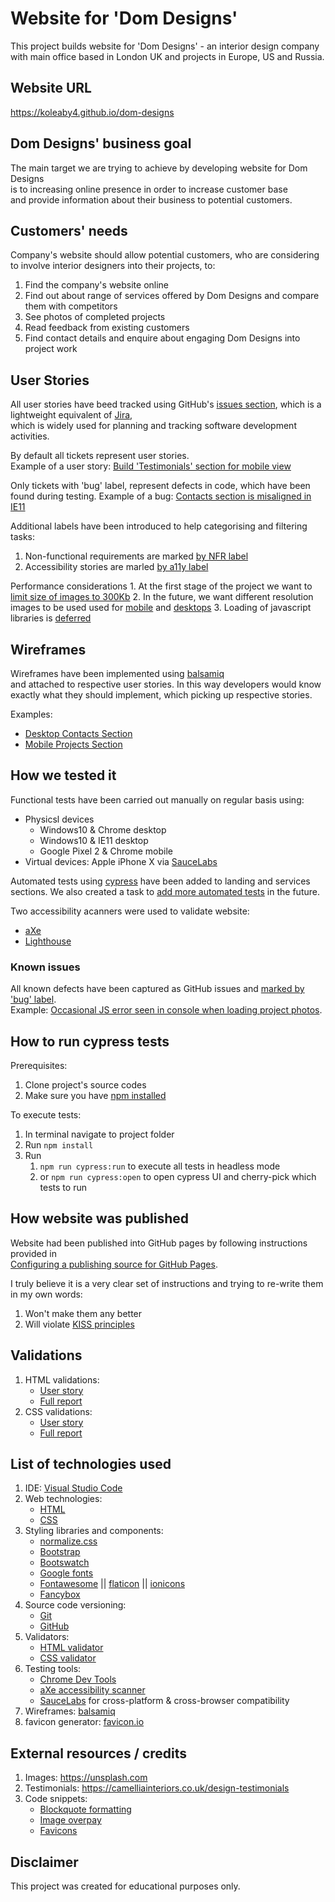 # Website for 'Dom Designs'

This project builds website for 'Dom Designs' - an interior design company <br>
with main office based in London UK and projects in Europe, US and Russia.



## Website URL

https://koleaby4.github.io/dom-designs



## Dom Designs' business goal

The main target we are trying to achieve by developing website for Dom Designs<br>
is to increasing online presence in order to increase customer base<br>
and provide information about their business to potential customers.



## Customers' needs

Company's website should allow potential customers, who are considering to involve interior designers into their projects, to:
   1. Find the company's website online
   2. Find out about range of services offered by Dom Designs and compare them with competitors
   3. See photos of completed projects
   4. Read feedback from existing customers
   5. Find contact details and enquire about engaging Dom Designs into project work



## User Stories

All user stories have beed tracked using GitHub's [issues section](https://github.com/koleaby4/dom-designs/issues?utf8=%E2%9C%93&q=is%3Aissue),
which is a lightweight equivalent of [Jira](https://www.atlassian.com/software/jira), <br>
which is widely used for planning and tracking software development activities.

By default all tickets represent user stories.<br>
Example of a user story: [Build 'Testimonials' section for mobile view](https://github.com/koleaby4/dom-designs/issues/16)

Only tickets with 'bug' label, represent defects in code, which have been found during testing.
Example of a bug: [Contacts section is misaligned in IE11](https://github.com/koleaby4/dom-designs/issues/24)

Additional labels have been introduced to help categorising and filtering tasks:
   1. Non-functional requirements are marked [by NFR label](https://github.com/koleaby4/dom-designs/issues?utf8=%E2%9C%93&q=label%3ANFR)
   1. Accessibility stories are marled [by a11y label](https://github.com/koleaby4/dom-designs/issues?q=is%3Aissue+label%3Aa11y)

Performance considerations
      1. At the first stage of the project we want to [limit size of images to 300Kb](https://github.com/koleaby4/dom-designs/issues/30)
      2. In the future, we want different resolution images to be used used for [mobile](https://github.com/koleaby4/dom-designs/issues/3) and [desktops](https://github.com/koleaby4/dom-designs/issues/4)
      3. Loading of javascript libraries is [deferred](https://www.growingwiththeweb.com/2014/02/async-vs-defer-attributes.html)



## Wireframes

Wireframes have been implemented using [balsamiq](https://balsamiq.com) <br>and attached to respective user stories.
In this way developers would know exactly what they should implement, which picking up respective stories.

Examples:
   - [Desktop Contacts Section](https://github.com/koleaby4/dom-designs/issues/19)
   - [Mobile Projects Section](https://github.com/koleaby4/dom-designs/issues/14)



## How we tested it

Functional tests have been carried out manually on regular basis using:
   - Physicsl devices
      * Windows10 & Chrome desktop
      * Windows10 & IE11 desktop
      * Google Pixel 2 & Chrome mobile
   - Virtual devices: Apple iPhone X via [SauceLabs](https://saucelabs.com)

Automated tests using [cypress](https://www.cypress.io) have been added to landing and services sections.
We also created a task to [add more automated tests](https://github.com/koleaby4/dom-designs/issues/20) in the future.

Two accessibility acanners were used to validate website:
   * [aXe](https://www.deque.com/axe)
   * [Lighthouse](https://developers.google.com/web/tools/lighthouse/)

### Known issues

All known defects have been captured as GitHub issues and [marked by 'bug' label](https://github.com/koleaby4/dom-designs/issues?q=is%3Aissue+label%3Abug).<br>
Example: [Occasional JS error seen in console when loading project photos](https://github.com/koleaby4/dom-designs/issues/24).



## How to run cypress tests

   Prerequisites:
   1. Clone project's source codes
   2. Make sure you have [npm installed](https://www.npmjs.com/get-npm)

   To execute tests:
   1. In terminal navigate to project folder
   2. Run `npm install`
   3. Run
      1. `npm run cypress:run` to execute all tests in headless mode
      2. or `npm run cypress:open` to open cypress UI and cherry-pick which tests to run



## How website was published

Website had been published into GitHub pages by following instructions provided in<br>
[Configuring a publishing source for GitHub Pages](https://help.github.com/en/articles/configuring-a-publishing-source-for-github-pages).

I truly believe it is a very clear set of instructions and trying to re-write them in my own words:
   1. Won't make them any better
   2. Will violate [KISS principles](https://en.wikipedia.org/wiki/KISS_principle)



## Validations

1. HTML validations:
   - [User story](https://github.com/koleaby4/dom-designs/issues/21)
   - [Full report](https://validator.w3.org/nu/?showsource=yes&showoutline=yes&showimagereport=yes&doc=https%3A%2F%2Fkoleaby4.github.io%2Fdom-designs%2F)
2. CSS validations:
   - [User story](https://github.com/koleaby4/dom-designs/issues/22)
   - [Full report](https://jigsaw.w3.org/css-validator/validator?uri=https%3A%2F%2Fkoleaby4.github.io%2Fdom-designs&profile=css3svg&usermedium=all&warning=1&vextwarning=&lang=en)



## List of technologies used

 1. IDE: [Visual Studio Code](https://code.visualstudio.com/)
 2. Web technologies:
    - [HTML](https://en.wikipedia.org/wiki/HTML5)
    - [CSS](https://en.wikipedia.org/wiki/Cascading_Style_Sheets#CSS_3)
 3. Styling libraries and components:
    - [normalize.css](https://necolas.github.io/normalize.css)
    - [Bootstrap](https://getbootstrap.com)
    - [Bootswatch](https://bootswatch.com)
    - [Google fonts](https://fonts.google.com)
    - [Fontawesome](https://fontawesome.com) || [flaticon](https://www.flaticon.com) || [ionicons](https://ionicons.com/)
    - [Fancybox](https://fancyapps.com)
 4. Source code versioning:
    - [Git](https://en.wikipedia.org/wiki/Git)
    - [GitHub](https://github.com)
 5. Validators:
    - [HTML validator](https://validator.w3.org/)
    - [CSS validator](http://jigsaw.w3.org/css-validator/)
 6. Testing tools:
    - [Chrome Dev Tools](https://developers.google.com/web/tools/chrome-devtools)
    - [aXe accessibility scanner](https://www.deque.com/axe)
    - [SauceLabs](https://saucelabs.com) for cross-platform & cross-browser compatibility
 7. Wireframes: [balsamiq](https://balsamiq.com)
 8. favicon generator: [favicon.io](https://favicon.io/favicon-generator)



## External resources / credits

1. Images: https://unsplash.com
2. Testimonials: https://camelliainteriors.co.uk/design-testimonials
3. Code snippets:
   - [Blockquote formatting](https://css-tricks.com/snippets/css/simple-and-nice-blockquote-styling)
   - [Image overpay](https://www.w3schools.com/howto/tryit.asp?filename=tryhow_css_image_overlay_fade)
   - [Favicons](https://www.34sp.com/blog/the-favicon-is-dead-long-live-the-favicon)



## Disclaimer

This project was created for educational purposes only.